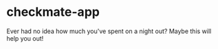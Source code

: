 # checkmate-app
Ever had no idea how much you've spent on a night out? Maybe this will help you out!

